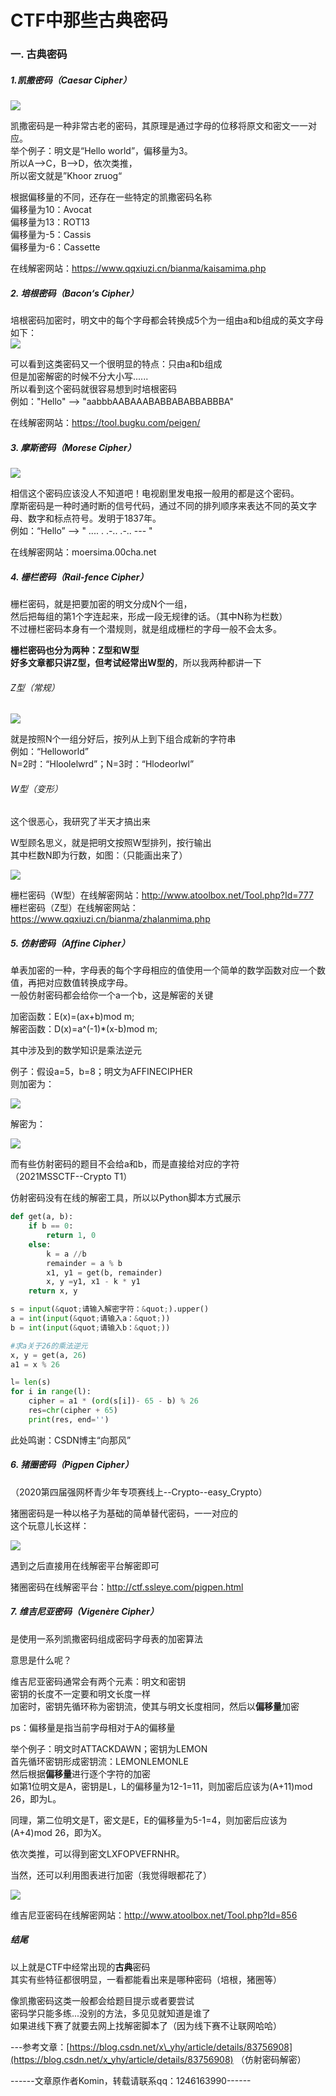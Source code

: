 CTF中那些古典密码
==========

### 一. 古典密码

##### 1.凯撒密码（Caesar Cipher）

[![](https://shs3.b.qianxin.com/attack_forum/2021/08/attach-1e95cb8985b0417acd80898b8a1fe03c2de2a860.jpg)](https://shs3.b.qianxin.com/attack_forum/2021/08/attach-1e95cb8985b0417acd80898b8a1fe03c2de2a860.jpg)

凯撒密码是一种非常古老的密码，其原理是通过字母的位移将原文和密文一一对应。  
举个例子：明文是“Hello world”，偏移量为3。  
所以A--&gt;C，B--&gt;D，依次类推，  
所以密文就是”Khoor zruog“

根据偏移量的不同，还存在一些特定的凯撒密码名称  
偏移量为10：Avocat  
偏移量为13：ROT13  
偏移量为-5：Cassis  
偏移量为-6：Cassette

在线解密网站：<https://www.qqxiuzi.cn/bianma/kaisamima.php>

##### 2. 培根密码（Bacon‘s Cipher）

培根密码加密时，明文中的每个字母都会转换成5个为一组由a和b组成的英文字母  
如下：  
[![](https://shs3.b.qianxin.com/attack_forum/2021/08/attach-d1bdb66e8fd02b97244facf33235c06116d87c2d.jpg)](https://shs3.b.qianxin.com/attack_forum/2021/08/attach-d1bdb66e8fd02b97244facf33235c06116d87c2d.jpg)

可以看到这类密码又一个很明显的特点：只由a和b组成  
但是加密解密的时候不分大小写......  
所以看到这个密码就很容易想到时培根密码  
例如："Hello" --&gt; "aabbbAABAAABABBABABBABBBA"

在线解密网站：<https://tool.bugku.com/peigen/>

##### 3. 摩斯密码（Morese Cipher）

[![](https://shs3.b.qianxin.com/attack_forum/2021/08/attach-21743a353877a69726e7bc38d4a5785194cb3800.jpeg)](https://shs3.b.qianxin.com/attack_forum/2021/08/attach-21743a353877a69726e7bc38d4a5785194cb3800.jpeg)

相信这个密码应该没人不知道吧！电视剧里发电报一般用的都是这个密码。  
摩斯密码是一种时通时断的信号代码，通过不同的排列顺序来表达不同的英文字母、数字和标点符号。发明于1837年。  
例如：“Hello” --&gt; " .... . .-.. .-.. --- "

在线解密网站：moersima.00cha.net

##### 4. 栅栏密码（Rail-fence Cipher）

栅栏密码，就是把要加密的明文分成N个一组，  
然后把每组的第1个字连起来，形成一段无规律的话。（其中N称为栏数）  
不过栅栏密码本身有一个潜规则，就是组成栅栏的字母一般不会太多。

**栅栏密码也分为两种：Z型和W型**  
**好多文章都只讲Z型，但考试经常出W型的**，所以我两种都讲一下

###### Z型（常规）

[![](https://shs3.b.qianxin.com/attack_forum/2021/08/attach-4349b1ebbdd2206f502e287f5ba4a3b70d8ca5e0.jpg)](https://shs3.b.qianxin.com/attack_forum/2021/08/attach-4349b1ebbdd2206f502e287f5ba4a3b70d8ca5e0.jpg)

就是按照N个一组分好后，按列从上到下组合成新的字符串  
例如：“Helloworld”  
N=2时：“Hloolelwrd”；N=3时：“Hlodeorlwl”

###### W型（变形）

这个很恶心，我研究了半天才搞出来

W型顾名思义，就是把明文按照W型排列，按行输出  
其中栏数N即为行数，如图：（只能画出来了）

[![](https://shs3.b.qianxin.com/attack_forum/2021/08/attach-e800cd1504bb763980537699e9c5ed0279293f36.png)](https://shs3.b.qianxin.com/attack_forum/2021/08/attach-e800cd1504bb763980537699e9c5ed0279293f36.png)

栅栏密码（W型）在线解密网站：<http://www.atoolbox.net/Tool.php?Id=777>  
栅栏密码（Z型）在线解密网站：<https://www.qqxiuzi.cn/bianma/zhalanmima.php>

##### 5. 仿射密码（Affine Cipher）

单表加密的一种，字母表的每个字母相应的值使用一个简单的数学函数对应一个数值，再把对应数值转换成字母。  
一般仿射密码都会给你一个a一个b，这是解密的关键

加密函数：E(x)=(ax+b)mod m;  
解密函数：D(x)=a^(-1)\*(x-b)mod m;

其中涉及到的数学知识是乘法逆元

例子：假设a=5，b=8；明文为AFFINECIPHER  
则加密为：

[![](https://shs3.b.qianxin.com/attack_forum/2021/08/attach-3713ea58fc26efb58586f9a9f14ffff758ed640f.jpg)](https://shs3.b.qianxin.com/attack_forum/2021/08/attach-3713ea58fc26efb58586f9a9f14ffff758ed640f.jpg)

解密为：

[![](https://shs3.b.qianxin.com/attack_forum/2021/08/attach-1efeace1f858954fd96ffec8088bd09015eaa0d9.jpg)](https://shs3.b.qianxin.com/attack_forum/2021/08/attach-1efeace1f858954fd96ffec8088bd09015eaa0d9.jpg)

而有些仿射密码的题目不会给a和b，而是直接给对应的字符  
（2021MSSCTF--Crypto T1）

仿射密码没有在线的解密工具，所以以Python脚本方式展示

```python
def get(a, b):
    if b == 0:
        return 1, 0
    else:
        k = a //b
        remainder = a % b
        x1, y1 = get(b, remainder)
        x, y =y1, x1 - k * y1
    return x, y

s = input(&quot;请输入解密字符：&quot;).upper()
a = int(input(&quot;请输入a：&quot;))
b = int(input(&quot;请输入b：&quot;))

#求a关于26的乘法逆元
x, y = get(a, 26)
a1 = x % 26

l= len(s)
for i in range(l):
    cipher = a1 * (ord(s[i])- 65 - b) % 26
    res=chr(cipher + 65)
    print(res, end='')
```

此处鸣谢：CSDN博主“向那风”

##### 6. 猪圈密码（Pigpen Cipher）

（2020第四届强网杯青少年专项赛线上--Crypto--easy\_Crypto）

猪圈密码是一种以格子为基础的简单替代密码，一一对应的  
这个玩意儿长这样：

[![](https://shs3.b.qianxin.com/attack_forum/2021/08/attach-9ed649eaefba40768effffc44cd309149a437cb4.jpg)](https://shs3.b.qianxin.com/attack_forum/2021/08/attach-9ed649eaefba40768effffc44cd309149a437cb4.jpg)

遇到之后直接用在线解密平台解密即可

猪圈密码在线解密平台：<http://ctf.ssleye.com/pigpen.html>

##### 7. 维吉尼亚密码（Vigenère Cipher）

是使用一系列凯撒密码组成密码字母表的加密算法

意思是什么呢？

维吉尼亚密码通常会有两个元素：明文和密钥  
密钥的长度不一定要和明文长度一样  
加密时，密钥先循环称为密钥流，使其与明文长度相同，然后以**偏移量**加密

ps：偏移量是指当前字母相对于A的偏移量

举个例子：明文时ATTACKDAWN；密钥为LEMON  
首先循环密钥形成密钥流：LEMONLEMONLE  
然后根据**偏移量**进行逐个字符的加密  
如第1位明文是A，密钥是L，L的偏移量为12-1=11，则加密后应该为(A+11)mod 26，即为L。

同理，第二位明文是T，密文是E，E的偏移量为5-1=4，则加密后应该为(A+4)mod 26，即为X。

依次类推，可以得到密文LXFOPVEFRNHR。

当然，还可以利用图表进行加密（我觉得眼都花了）

[![](https://shs3.b.qianxin.com/attack_forum/2021/08/attach-13580a54faa59b0779101fed3b5c07af567182a8.jpg)](https://shs3.b.qianxin.com/attack_forum/2021/08/attach-13580a54faa59b0779101fed3b5c07af567182a8.jpg)

维吉尼亚密码在线解密网站：<http://www.atoolbox.net/Tool.php?Id=856>

##### 结尾

以上就是CTF中经常出现的**古典**密码  
其实有些特征都很明显，一看都能看出来是哪种密码（培根，猪圈等）

像凯撒密码这类一般都会给题目提示或者要尝试  
密码学只能多练...没别的方法，多见见就知道是谁了  
如果进线下赛了就要去网上找解密脚本了（因为线下赛不让联网哈哈）

\---参考文章：[https://blog.csdn.net/x\_yhy/article/details/83756908](https://blog.csdn.net/x_yhy/article/details/83756908) （仿射密码解密）

\------文章原作者Komin，转载请联系qq：1246163990------